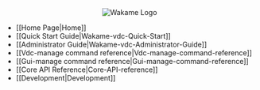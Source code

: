 <!-- This is the sidebar for Home.md -->
<div align="center">
<img src="http://axsh.github.io/wiki/img/wakame-logo-140.png" alt="Wakame Logo" />
</div>


+ [[Home Page|Home]]
+ [[Quick Start Guide|Wakame-vdc-Quick-Start]]
+ [[Administrator Guide|Wakame-vdc-Administrator-Guide]]
+ [[Vdc-manage command reference|Vdc-manage-command-reference]]
+ [[Gui-manage command reference|Gui-manage-command-reference]]
+ [[Core API Reference|Core-API-reference]]
+ [[Development|Development]]

